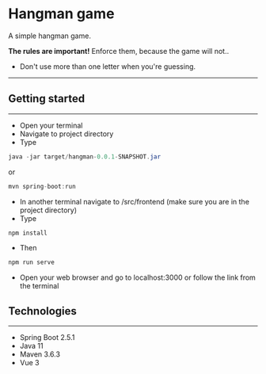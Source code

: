 # Hangman game

A simple hangman game.

**The rules are important!**
Enforce them, because the game will not..

- Don't use more than one letter when you're guessing.

---

## Getting started

---

- Open your terminal
- Navigate to project directory
- Type

```java
java -jar target/hangman-0.0.1-SNAPSHOT.jar
```

or

```java
mvn spring-boot:run
```

- In another terminal navigate to /src/frontend (make sure you are in the project directory)
- Type

```java
npm install
```

- Then

```java
npm run serve
```

- Open your web browser and go to localhost:3000 or follow the link from the terminal

## Technologies

---

- Spring Boot 2.5.1
- Java 11
- Maven 3.6.3
- Vue 3
